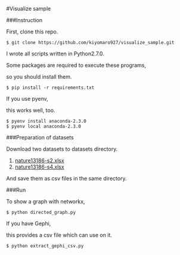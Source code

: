 #Visualize sample


###Instruction

First, clone this repo.

```
$ git clone https://github.com/kiyomaro927/visualize_sample.git
```

I wrote all scripts written in Python2.7.0.

Some packages are required to execute these programs,

so you should install them.

```
$ pip install -r requirements.txt
```

If you use pyenv,

this works well, too.

```
$ pyenv install anaconda-2.3.0
$ pyenv local anaconda-2.3.0
```

###Preparation of datasets

Download two datasets to datasets directory.

1. [nature13186-s2.xlsx](http://www.nature.com/nature/journal/v508/n7495/extref/nature13186-s2.xlsx)
2. [nature13186-s4.xlsx](http://www.nature.com/nature/journal/v508/n7495/extref/nature13186-s4.xlsx)

And save them as csv files in the same directory.

###Run

To show a graph with networkx,

```
$ python directed_graph.py
```

If you have Gephi,

this provides a csv file which can use on it.

```
$ python extract_gephi_csv.py
```
